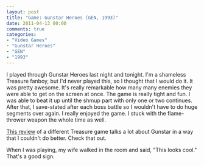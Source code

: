 ```yaml
---
layout: post
title: "Game: Gunstar Heroes (GEN, 1993)"
date: 2011-04-13 00:00
comments: true
categories:
- "Video Games"
- "Gunstar Heroes"
- "GEN"
- "1993"
---
```


I played through Gunstar Heroes last night and tonight. I'm a
shameless Treasure fanboy, but I'd never played this, so I thought
that I would do it. It was pretty awesome. It's really remarkable
how many many enemies they were able to get on the screen at
once. The game is really tight and fun. I was able to beat it up
until the shmup part with only one or two continues. After that, I
save-stated after each boss battle so I wouldn't have to do huge
segments over again. I really enjoyed the game. I stuck with the
flame-thrower weapon the whole time as well.

[This review](http://www.actionbutton.net/?p=335) of a different Treasure game talks a lot about Gunstar
in a way that I couldn't do better. Check that out.

When I was playing, my wife walked in the room and said, "This looks
cool." That's a good sign.
